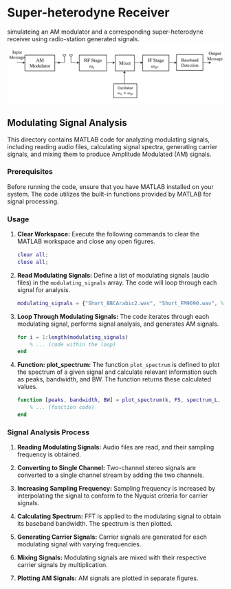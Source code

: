 # Super-heterodyne Receiver

simulateing an AM modulator and a corresponding super-heterodyne receiver using radio-station generated signals.
![System Diagram](/images/system.png)

## Modulating Signal Analysis

This directory contains MATLAB code for analyzing modulating signals, including reading audio files, calculating signal spectra, generating carrier signals, and mixing them to produce Amplitude Modulated (AM) signals.

### Prerequisites

Before running the code, ensure that you have MATLAB installed on your system. The code utilizes the built-in functions provided by MATLAB for signal processing.

### Usage

1. **Clear Workspace:** Execute the following commands to clear the MATLAB workspace and close any open figures.

    ```matlab
    clear all;
    close all;
    ```

2. **Read Modulating Signals:** Define a list of modulating signals (audio files) in the `modulating_signals` array. The code will loop through each signal for analysis.

    ```matlab
    modulating_signals = {"Short_BBCArabic2.wav", "Short_FM9090.wav", %...etc};
    ```

3. **Loop Through Modulating Signals:** The code iterates through each modulating signal, performs signal analysis, and generates AM signals.

    ```matlab
    for i = 1:length(modulating_signals)
        % ... (code within the loop)
    end
    ```

4. **Function: plot_spectrum:** The function `plot_spectrum` is defined to plot the spectrum of a given signal and calculate relevant information such as peaks, bandwidth, and BW. The function returns these calculated values.

    ```matlab
    function [peaks, bandwidth, BW] = plot_spectrum(k, FS, spectrum_L, signal_spectrum, title_str)
        % ... (function code)
    end
    ```

### Signal Analysis Process

1. **Reading Modulating Signals:** Audio files are read, and their sampling frequency is obtained.

2. **Converting to Single Channel:** Two-channel stereo signals are converted to a single channel stream by adding the two channels.

3. **Increasing Sampling Frequency:** Sampling frequency is increased by interpolating the signal to conform to the Nyquist criteria for carrier signals.

4. **Calculating Spectrum:** FFT is applied to the modulating signal to obtain its baseband bandwidth. The spectrum is then plotted.

5. **Generating Carrier Signals:** Carrier signals are generated for each modulating signal with varying frequencies.

6. **Mixing Signals:** Modulating signals are mixed with their respective carrier signals by multiplication.
7. **Plotting AM Signals:** AM signals are plotted in separate figures.
